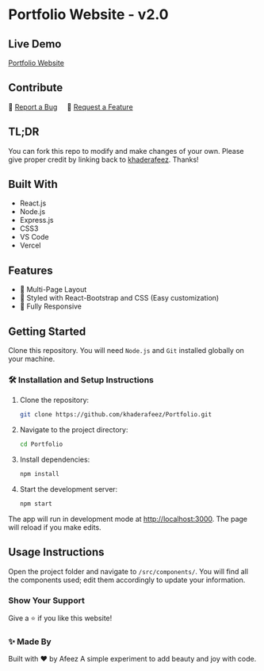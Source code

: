 # Portfolio Website - v2.0

## Live Demo
[Portfolio Website](https://afeez-portolio.vercel.app/)

## Contribute
🔹 [Report a Bug](https://github.com/khaderafeez/Portfolio/issues) &nbsp; &nbsp; 🔹 [Request a Feature](https://github.com/khaderafeez/Portfolio/issues)

## TL;DR

You can fork this repo to modify and make changes of your own. Please give proper credit by linking back to [khaderafeez](https://github.com/khaderafeez/Portfolio). Thanks!

## Built With
- React.js
- Node.js
- Express.js
- CSS3
- VS Code
- Vercel

## Features
- 📖 Multi-Page Layout
- 🎨 Styled with React-Bootstrap and CSS (Easy customization)
- 📱 Fully Responsive

## Getting Started

Clone this repository. You will need `Node.js` and `Git` installed globally on your machine.

### 🛠 Installation and Setup Instructions

1. Clone the repository:
   ```sh
   git clone https://github.com/khaderafeez/Portfolio.git
   ```
2. Navigate to the project directory:
   ```sh
   cd Portfolio
   ```
3. Install dependencies:
   ```sh
   npm install
   ```
4. Start the development server:
   ```sh
   npm start
   ```

The app will run in development mode at [http://localhost:3000](http://localhost:3000). The page will reload if you make edits.

## Usage Instructions

Open the project folder and navigate to `/src/components/`. You will find all the components used; edit them accordingly to update your information.

### Show Your Support
Give a ⭐ if you like this website!

### ✨ Made By

Built with ❤️ by Afeez
A simple experiment to add beauty and joy with code.
